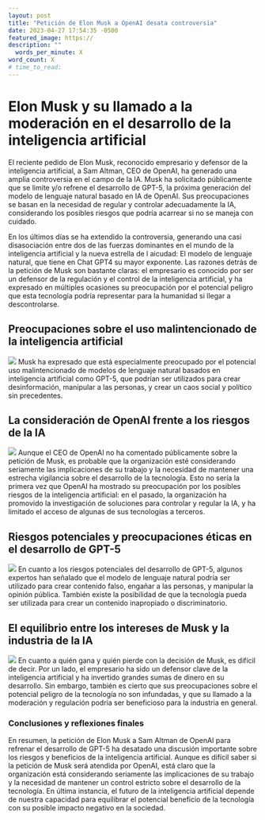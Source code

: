 ```yaml
---
layout: post
title: "Petición de Elon Musk a OpenAI desata controversia"
date: 2023-04-27 17:54:35 -0500
featured_image: https://
description: ""
  words_per_minute: X
word_count: X
# time_to_read:
---
```


# Elon Musk y su llamado a la moderación en el desarrollo de la inteligencia artificial

El reciente pedido de Elon Musk, reconocido empresario y defensor de la inteligencia artificial, a Sam Altman, CEO de OpenAI, ha generado una amplia controversia en el campo de la IA. Musk ha solicitado públicamente que se limite y/o refrene el desarrollo de GPT-5, la próxima generación del modelo de lenguaje natural basado en IA de OpenAI. Sus preocupaciones se basan en la necesidad de regular y controlar adecuadamente la IA, considerando los posibles riesgos que podría acarrear si no se maneja con cuidado.

En los últimos días se ha extendido la controversia, generando una casi disasociación entre dos de las fuerzas dominantes en el mundo de la inteligencia artificial y la nueva estrella de l aicudad: El modelo de lenguaje natural, que tiene en Chat GPT4 su mayor exponente. Las razones detrás de la petición de Musk son bastante claras: el empresario es conocido por ser un defensor de la regulación y el control de la inteligencia artificial, y ha expresado en múltiples ocasiones su preocupación por el potencial peligro que esta tecnología podría representar para la humanidad si llegar a descontrolarse.

## Preocupaciones sobre el uso malintencionado de la inteligencia artificial

![](https://)
Musk ha expresado que está especialmente preocupado por el potencial uso malintencionado de modelos de lenguaje natural basados en inteligencia artificial como GPT-5, que podrían ser utilizados para crear desinformación, manipular a las personas, y crear un caos social y político sin precedentes.

## La consideración de OpenAI frente a los riesgos de la IA

![](https://)
Aunque el CEO de OpenAI no ha comentado públicamente sobre la petición de Musk, es probable que la organización esté considerando seriamente las implicaciones de su trabajo y la necesidad de mantener una estrecha vigilancia sobre el desarrollo de la tecnología. Esto no sería la primera vez que OpenAI ha mostrado su preocupación por los posibles riesgos de la inteligencia artificial: en el pasado, la organización ha promovido la investigación de soluciones para controlar y regular la IA, y ha limitado el acceso de algunas de sus tecnologías a terceros.

## Riesgos potenciales y preocupaciones éticas en el desarrollo de GPT-5

![](https://)
En cuanto a los riesgos potenciales del desarrollo de GPT-5, algunos expertos han señalado que el modelo de lenguaje natural podría ser utilizado para crear contenido falso, engañar a las personas, y manipular la opinión pública. También existe la posibilidad de que la tecnología pueda ser utilizada para crear un contenido inapropiado o discriminatorio.

## El equilibrio entre los intereses de Musk y la industria de la IA

![](https://)
En cuanto a quién gana y quién pierde con la decisión de Musk, es difícil de decir. Por un lado, el empresario ha sido un defensor clave de la inteligencia artificial y ha invertido grandes sumas de dinero en su desarrollo. Sin embargo, también es cierto que sus preocupaciones sobre el potencial peligro de la tecnología no son infundadas, y que su llamado a la moderación y regulación podría ser beneficioso para la industria en general.

### Conclusiones y reflexiones finales

En resumen, la petición de Elon Musk a Sam Altman de OpenAI para refrenar el desarrollo de GPT-5 ha desatado una discusión importante sobre los riesgos y beneficios de la inteligencia artificial. Aunque es difícil saber si la petición de Musk será atendida por OpenAI, está claro que la organización está considerando seriamente las implicaciones de su trabajo y la necesidad de mantener un control estricto sobre el desarrollo de la tecnología. En última instancia, el futuro de la inteligencia artificial depende de nuestra capacidad para equilibrar el potencial beneficio de la tecnología con su posible impacto negativo en la sociedad.
